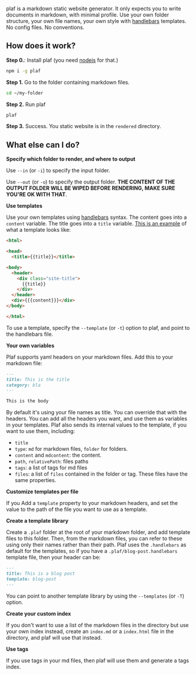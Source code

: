 plaf is a markdown static website generator. It only expects you to write documents in markdown, with minimal profile. Use your own folder structure, your own file names, your own style with [handlebars](https://handlebarsjs.com/) templates. No config files. No conventions. 

## How does it work?

**Step 0.**: Install plaf (you need [nodejs](https://www.nodejs.org) for that.)

```sh
npm i -g plaf
```

**Step 1.** Go to the folder containing markdown files.

```sh
cd ~/my-folder
```

**Step 2.** Run plaf

```sh
plaf
```

**Step 3.** Success. You static website is in the `rendered` directory.

## What else can I do?

**Specify which folder to render, and where to output**

Use `--in` (or `-i`) to specify the input folder.

Use `--out` (or `-o`) to specify the output folder. **THE CONTENT OF THE OUTPUT FOLDER WILL BE WIPED BEFORE RENDERING, MAKE SURE YOU'RE OK WITH THAT**.

**Use templates**

Use your own templates using [handlebars](https://handlebarsjs.com) syntax. The content goes into a `content` variable. The title goes into a `title` variable. [This is an example](https://github.com/cfe84/plaf/blob/master/src/default.handlebars) of what a template looks like:

```html
<html>

<head>
  <title>{{title}}</title>

<body>
  <header>
    <div class="site-title">
      {{title}}
    </div>
  </header>
  <div>{{{content}}}</div>
</body>

</html>
```

To use a template, specify the `--template` (or `-t`) option to plaf, and point to the handlebars file.

**Your own variables**

Plaf supports yaml headers on your markdown files. Add this to your markdown file:


```md
---
title: This is the title
category: bla
---

This is the body
```

By default it's using your file names as title. You can override that with the headers. You can add all the headers you want, and use them as variables in your templates. Plaf also sends its internal values to the template, if you want to use them, including:

- `title`
- `type`: `md` for markdown files, `folder` for folders.
- `content` and `mdcontent`: the content.
- `path`, `relativePath`: files paths
- `tags`: a list of tags for md files
- `files`: a list of `files` contained in the folder or tag. These files have the same properties.

**Customize templates per file**

If you Add a `template` property to your markdown headers, and set the value to the path of the file you want to use as a template.

**Create a template library**

Create a `.plaf` folder at the root of your markdown folder, and add template files to this folder. Then, from the markdown files, you can refer to these using only their names rather than their path. Plaf uses the `.handlebars` as default for the templates, so if you have a `.plaf/blog-post.handlebars` template file, then your header can be:

```md
---
title: This is a blog post
template: blog-post
---
```

You can point to another template library by using the `--templates` (or `-T`) option.

**Create your custom index**

If you don't want to use a list of the markdown files in the directory but use your own index instead, create an `index.md` or a `index.html` file in the directory, and plaf will use that instead.

**Use tags**

If you use tags in your md files, then plaf will use them and generate a tags index.
